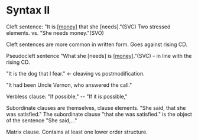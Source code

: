 Syntax II
====================

Cleft sentence: "It is [[money]](rheme) that she [needs]."(SVC) Two stressed elements.  vs. "She needs money."(SVO)

Cleft sentences are more common in written form. Goes against rising CD.

Pseudocleft sentence "What she [needs] is [[money]](rheme)."(SVC) - in line with the rising CD.

"It is the dog that I fear." <- cleaving vs postmodification.

"It had been Uncle Vernon, who answered the call."


Verbless clause: "If possible," -- "If it is possible,"

Subordinate clauses are themselves, clause elements. "She said, that she was satisfied."  The subordinate clause "that she was satisfied." is the object of the sentence "She said,..."

Matrix clause.  Contains at least one lower order structure.


